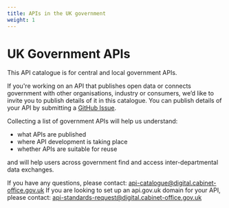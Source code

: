 ```yaml
---
title: APIs in the UK government
weight: 1
---
```


# UK Government APIs

This API catalogue is for central and local government APIs.

If you're working on an API that publishes open data or connects government with other organisations, industry or consumers, we’d like to invite you to publish details of it in this catalogue. You can publish details of your API by submitting a [GitHub Issue](https://github.com/alphagov/api-catalogue/issues).

Collecting a list of government APIs will help us understand:

* what APIs are published
* where API development is taking place
* whether APIs are suitable for reuse

and will help users across government find and access inter-departmental data exchanges.

If you have any questions, please contact: <api-catalogue@digital.cabinet-office.gov.uk>
If you are looking to set up an api.gov.uk domain for your API, please contact: <api-standards-request@digital.cabinet-office.gov.uk>
